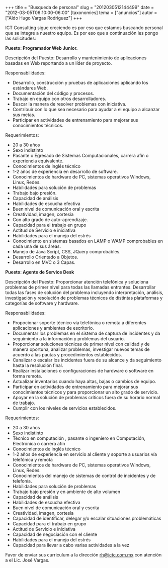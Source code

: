 +++
title = "Busqueda de personal"
slug = "2012030512144499"
date = "2012-03-05T06:10:00-06:00"
[taxonomies]
tema = ["anuncios"]
autor = ["Aldo Hugo Vargas Rodriguez"]
+++

ICT Consulting sigue creciendo es por eso que estamos buscando personal
que se integre a nuestro equipo. Es por eso que a continuación les pongo
las solicitudes:

<!-- more -->
**Puesto: Programador Web Junior.**

Descripción del Puesto: Desarrollo y mantenimiento de aplicaciones
basadas en Web reportando a un líder de proyecto.

Responsabilidades:

- Desarrollo, construcción y pruebas de aplicaciones aplicando los
    estándares Web.
- Documentación del código y procesos.
- Trabajo en equipo con otros desarrolladores.
- Buscar la manera de resolver problemas con iniciativa.
- Contribuir con lo que sea necesario para ayudar a el equipo a
    alcanzar sus metas.
- Participar en actividades de entrenamiento para mejorar sus
    conocimientos técnicos.

Requerimientos:

- 20 a 30 años
- Sexo indistinto
- Pasante o Egresado de Sistemas Computacionales, carrera afín o
    experiencia equivalente.
- Conocimientos de inglés técnico
- 1-2 años de experiencia en desarrollo de software.
- Conocimientos de hardware de PC, sistemas operativos Windows, Linux,
    Redes.
- Habilidades para solución de problemas
- Trabajo bajo presión.
- Capacidad de análisis
- Habilidades de escucha efectiva
- Buen nivel de comunicación oral y escrita
- Creatividad, imagen, cortesía
- Con alto grado de auto-aprendizaje.
- Capacidad para el trabajo en grupo
- Actitud de Servicio e iniciativa
- Habilidades para el manejo del estrés
- Conocimiento en sistemas basados en LAMP o WAMP comprobables en cada
    una de sus áreas.
- Manejo de Java Script, CSS, JQuery comprobables.
- Desarrollo Orientado a Objetos.
- Desarrollo en MVC o 3 Capas.

**Puesto: Agente de Service Desk**

Descripción del Puesto: Proporcionar atención telefónica y soluciona
problemas de primer nivel para todas las llamadas entrantes. Desarrollar
todas las fases de solución del problema incluyendo interpretación,
análisis, investigación y resolución de problemas técnicos de distintas
plataformas y categorías de software y hardware.

Responsabilidades:

- Propocionar soporte técnico vía telefónica o remota a diferentes
    aplicaciones y ambientes de escritorio.
- Documentar los problemas en el sistema de captura de incidentes y da
    seguimiento a la información y problemas del usuario.
- Proporcionar soluciones técnicas de primer nivel con calidad y de
    manera oportuna, analizar problemas, investigar nuevos temas de
    acuerdo a las pautas y procedimientos establecidos.
- Canalizar o escalar los incidentes fuera de su alcance y da
    seguimiento hasta la resolución final.
- Realizar instalaciones o configuraciones de hardware o software en
    forma remota.
- Actualizar inventarios cuando haya altas, bajas o cambios de equipo.
- Participar en actividades de entrenamiento para mejorar sus
    conocimientos técnicos y para proporcionar un alto grado de
    servicio.
- Apoyar en la solución de problemas críticos fuera de su horario
    normal de trabajo.
- Cumplir con los niveles de servicios establecidos.

Requerimientos:

- 20 a 30 años
- Sexo indistinto
- Técnico en computación , pasante o ingeniero en Computación,
    Electrónica o carrera afín
- Conocimientos de inglés técnico
- 1-2 años de experiencia en servicio al cliente y soporte a usuarios
    vía telefónica y remota
- Conocimientos de hardware de PC, sistemas operativos Windows, Linux,
    Redes.
- Conocimientos del manejo de sistemas de control de incidentes y de
    telefonía.
- Habilidades para solución de problemas
- Trabajo bajo presión y en ambiente de alto volumen
- Capacidad de análisis
- Habilidades de escucha efectiva
- Buen nivel de comunicación oral y escrita
- Creatividad, imagen, cortesía
- Capacidad de identificar, delegar y/o escalar situaciones
    problemáticas
- Capacidad para el trabajo en grupo
- Actitud de Servicio e iniciativa
- Capacidad de negociación con el cliente
- Habilidades para el manejo del estrés
- Capacidad para llevar a cabo varias actividades a la vez

Favor de enviar sus curriculum a la dirección <rh@ictc.com.mx> con
atención a el Lic. José Vargas.
